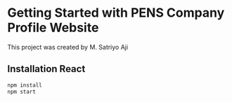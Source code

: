 # Getting Started with PENS Company Profile Website

This project was created by M. Satriyo Aji

## Installation React

```sh
npm install
npm start
```
